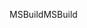 <span data-ttu-id="c4452-101">MSBuild</span><span class="sxs-lookup"><span data-stu-id="c4452-101">MSBuild</span></span>